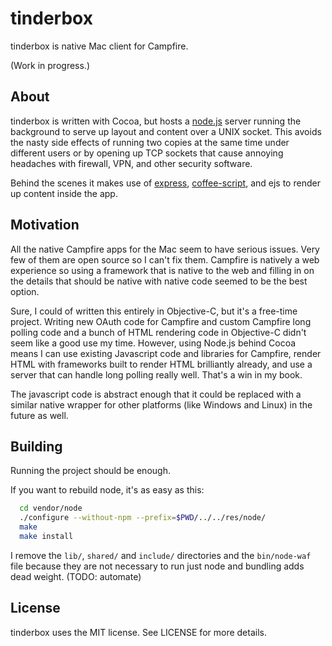 # tinderbox

tinderbox is native Mac client for Campfire. 

(Work in progress.)

## About

tinderbox is written with Cocoa, but hosts a [node.js](http://www.nodejs.org/) server running the background to serve up layout and content over a UNIX socket. This avoids the nasty side effects of running two copies at the same time under different users or by opening up TCP sockets that cause annoying headaches with firewall, VPN, and other security software. 

Behind the scenes it makes use of [express](http://expressjs.com/), [coffee-script](http://coffeescript.org/), and ejs to render up content inside the app. 

## Motivation

All the native Campfire apps for the Mac seem to have serious issues. Very few of them are open source so I can't fix them. Campfire is natively a web experience so using a framework that is native to the web and filling in on the details that should be native with native code seemed to be the best option. 

Sure, I could of written this entirely in Objective-C, but it's a free-time project. Writing new OAuth code for Campfire and custom Campfire long polling code and a bunch of HTML rendering code in Objective-C didn't seem like a good use my time. However, using Node.js behind Cocoa means I can use existing Javascript code and libraries for Campfire, render HTML with frameworks built to render HTML brilliantly already, and use a server that can handle long polling really well. That's a win in my book.  

The javascript code is abstract enough that it could be replaced with a similar native wrapper for other platforms (like Windows and Linux) in the future as well. 

## Building

Running the project should be enough. 

If you want to rebuild node, it's as easy as this:

```bash
  cd vendor/node
  ./configure --without-npm --prefix=$PWD/../../res/node/
  make
  make install
```

I remove the `lib/`, `shared/` and `include/` directories and the `bin/node-waf` file because they are not necessary to run just node and bundling adds dead weight. (TODO: automate)

## License

tinderbox uses the MIT license. See LICENSE for more details.